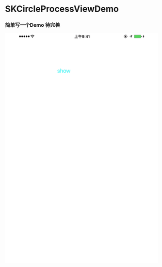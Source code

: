 # SKCircleProcessViewDemo

### 简单写一个Demo 待完善
![image](https://github.com/AlexanderYeah/SKCircleProcessViewDemo/blob/master/SKCircleProcessView/process.gif)
